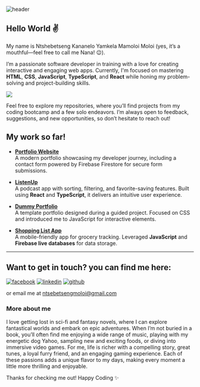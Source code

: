 
![header](https://github.com/user-attachments/assets/38ccd08e-eff0-452f-b9fd-18c40a4b91bd)
## Hello World :v:
My name is Ntshebetseng Kananelo Yamkela Mamoloi Moloi (yes, it’s a mouthful—feel free to call me Nana! :wink:).

I’m a passionate software developer in training with a love for creating interactive and engaging web apps. Currently, I'm focused on mastering **HTML**, **CSS**, **JavaScript**, **TypeScript**, and **React** while honing my problem-solving and project-building skills.

<a href="https://skillicons.dev"><img src="https://skillicons.dev/icons?i=html,css,js,ts,react,firebase" /></a>

Feel free to explore my repositories, where you’ll find projects from my coding bootcamp and a few solo endeavors. I’m always open to feedback, suggestions, and new opportunities, so don’t hesitate to reach out!


## My work so far!

- **[Portfolio Website](https://github.com/NtshebetsengM/Ntshebetseng-Portfolio-website)**  
  A modern portfolio showcasing my developer journey, including a contact form powered by Firebase Firestore for secure form submissions.

- **[ListenUp](https://github.com/NtshebetsengM/CS20240200_WFO2407_D_NtshebetsengMoloi_DJS11)**  
  A podcast app with sorting, filtering, and favorite-saving features. Built using **React** and **TypeScript**, it delivers an intuitive user experience.

- **[Dummy Portfolio](https://github.com/NtshebetsengM/Module_7R_CS20240200_WFO2407_D_Ntshebetseng-Moloi_SDF07_R)**  
  A template portfolio designed during a guided project. Focused on CSS and introduced me to JavaScript for interactive elements.

- **[Shopping List App](https://github.com/NtshebetsengM/Module_10R_CS20240200_WFO2407_D_Ntshebetseng-Moloi_SDF10_R)**  
  A mobile-friendly app for grocery tracking. Leveraged **JavaScript** and **Firebase live databases** for data storage.

---
## Want to get in touch? you can find me here:
[![facebook](https://github.com/shikhar1020jais1/Git-Social/blob/master/Icons/Facebook.png (Facebook))][1]
[![linkedin](https://github.com/shikhar1020jais1/Git-Social/blob/master/Icons/LinkedIn.png (LinkedIn))][4]
[![github](https://github.com/shikhar1020jais1/Git-Social/blob/master/Icons/Github.png (Github))][5]

[1]: https://www.facebook.com/nmoloi3
[4]: https://www.linkedin.com/in/ntshebetseng-moloi-3a2900317/
[5]: https://www.github.com/NtshebetsengM

or email me at ntsebetsengmoloi@gmail.com

### More about me
I love getting lost in sci-fi and fantasy novels, where I can explore fantastical worlds and embark on epic adventures. When I’m not buried in a book, you’ll often find me enjoying a wide range of music, playing with my energetic dog Yahoo, sampling new and exciting foods, or diving into immersive video games. For me, life is richer with a compelling story, great tunes, a loyal furry friend, and an engaging gaming experience. Each of these passions adds a unique flavor to my days, making every moment a little more thrilling and enjoyable.

Thanks for checking me out! 
Happy Coding :sparkles:
